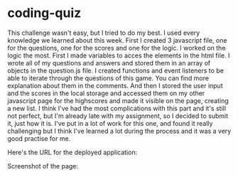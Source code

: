 # coding-quiz
This challenge wasn't easy, but I tried to do my best.
I used every knowledge we learned about this week.
First I created 3 javascript file, one for the questions, one for the scores and one for the logic. I worked on the logic the most.
First I made variables to acces the elements in the html file. 
I wrote all of my questions and answers and stored them in an array of objects in the question.js file.
I created functions and event listeners to be able to iterate through the questions of this game. You can find more explanation about them in the comments. And then I stored the user input and the scores in the local storage and accessed them on my other javascript page for the highscores and made it visible on the page, creating a new list. I think I've had the most complications with this part and it's still not perfect, but I'm already late with my assignment, so I decided to submit it, just how it is. I've put in a lot of work for this one, and found it really challenging but I think I've learned a lot during the process and it was a very good practise for me.

Here's the URL for the deployed application:

Screenshot of the page:
